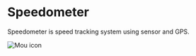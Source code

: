 # Speedometer

Speedometer is speed tracking system using sensor and GPS.

![Mou icon](https://github.com/pintukumarpatil/Speedometer/blob/master/app/screen/screenshot.png)
